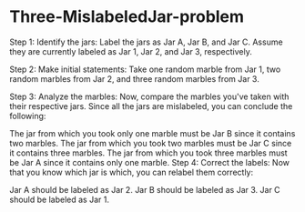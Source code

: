 # Three-MislabeledJar-problem
Step 1: Identify the jars:
Label the jars as Jar A, Jar B, and Jar C. Assume they are currently labeled as Jar 1, Jar 2, and Jar 3, respectively.

Step 2: Make initial statements:
Take one random marble from Jar 1, two random marbles from Jar 2, and three random marbles from Jar 3.

Step 3: Analyze the marbles:
Now, compare the marbles you've taken with their respective jars. Since all the jars are mislabeled, you can conclude the following:

The jar from which you took only one marble must be Jar B since it contains two marbles.
The jar from which you took two marbles must be Jar C since it contains three marbles.
The jar from which you took three marbles must be Jar A since it contains only one marble.
Step 4: Correct the labels:
Now that you know which jar is which, you can relabel them correctly:

Jar A should be labeled as Jar 2.
Jar B should be labeled as Jar 3.
Jar C should be labeled as Jar 1.

